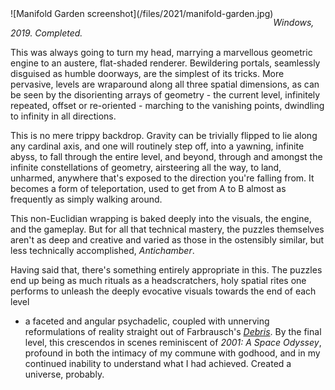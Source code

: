 <!--
.. title: Manifold Garden
.. slug: manifold-garden
.. date: 2021-10-04 22:16:08 UTC-05:00
.. tags: media,game
.. type: text
-->

<span style="float: left">
![Manifold Garden screenshot](/files/2021/manifold-garden.jpg)
</span>

*Windows, 2019. Completed.*

This was always going to turn my head, marrying a marvellous geometric engine
to an austere, flat-shaded renderer. Bewildering portals, seamlessly disguised
as humble doorways, are the simplest of its tricks. More pervasive, levels are
wraparound along all three spatial dimensions, as can be seen by the
disorienting arrays of geometry - the current level, infinitely repeated,
offset or re-oriented - marching to the vanishing points, dwindling to infinity
in all directions.

This is no mere trippy backdrop. Gravity can be trivially flipped to lie along
any cardinal axis, and one will routinely step off, into a yawning, infinite
abyss, to fall through the entire level, and beyond, through and amongst the
infinite constellations of geometry, airsteering all the way, to land,
unharmed, anywhere that's exposed to the direction you're falling from. It
becomes a form of teleportation, used to get from A to B almost as frequently
as simply walking around.

This non-Euclidian wrapping is baked deeply into the visuals, the engine, and
the gameplay. But for all that technical mastery, the puzzles themselves aren't
as deep and creative and varied as those in the ostensibly similar, but
less technically accomplished, *Antichamber*.

Having said that, there's something entirely appropriate in this. The puzzles
end up being as much rituals as a headscratchers, holy spatial rites one
performs to unleash the deeply evocative visuals towards the end of each level
- a faceted and angular psychadelic, coupled with unnerving reformulations of
reality straight out of Farbrausch's
*[Debris](https://www.youtube.com/watch?v=wqu_IpkOYBg)*. By the final level,
this crescendos in scenes reminiscent of *2001: A Space Odyssey*, profound in
both the intimacy of my commune with godhood, and in my continued inability to
understand what I had achieved. Created a universe, probably.
